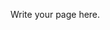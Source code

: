 <!-- 
.. title: title
.. slug: title
.. date: 2014/03/14 14:17:16
.. tags: 
.. link: 
.. description: 
.. type: text
-->

Write your page here.